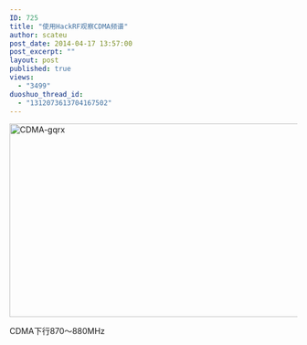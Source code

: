 ```yaml
---
ID: 725
title: "使用HackRF观察CDMA频谱"
author: scateu
post_date: 2014-04-17 13:57:00
post_excerpt: ""
layout: post
published: true
views:
  - "3499"
duoshuo_thread_id:
  - "1312073613704167502"
---
```

<a href="http://www.hackrf.net/wp-content/uploads/2014/04/a.jpg"><img src="http://www.hackrf.net/wp-content/uploads/2014/04/a.jpg" alt="CDMA-gqrx" width="600" height="339" class="alignnone size-full wp-image-726" /></a>


CDMA下行870～880MHz
